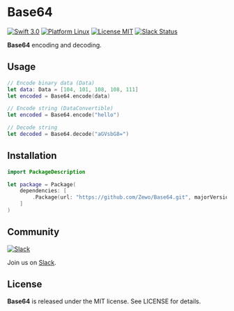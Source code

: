 Base64
======
[![Swift 3.0](https://img.shields.io/badge/Swift-3.0-orange.svg?style=flat)](https://swift.org)
[![Platform Linux](https://img.shields.io/badge/Platform-Linux-lightgray.svg?style=flat)](https://swift.org)
[![License MIT](https://img.shields.io/badge/License-MIT-blue.svg?style=flat)](https://tldrlegal.com/license/mit-license)
[![Slack Status](https://zewo-slackin.herokuapp.com/badge.svg)](http://slack.zewo.io)

**Base64** encoding and decoding.

## Usage

```swift
// Encode binary data (Data)
let data: Data = [104, 101, 108, 108, 111]
let encoded = Base64.encode(data)

// Encode string (DataConvertible)
let encoded = Base64.encode("hello")

// Decode string
let decoded = Base64.decode("aGVsbG8=")
```

## Installation

```swift
import PackageDescription

let package = Package(
    dependencies: [
        .Package(url: "https://github.com/Zewo/Base64.git", majorVersion: 0, minor: 5)
    ]
)
```

## Community

[![Slack](http://s13.postimg.org/ybwy92ktf/Slack.png)](http://slack.zewo.io)

Join us on [Slack](http://slack.zewo.io).

License
-------

**Base64** is released under the MIT license. See LICENSE for details.
